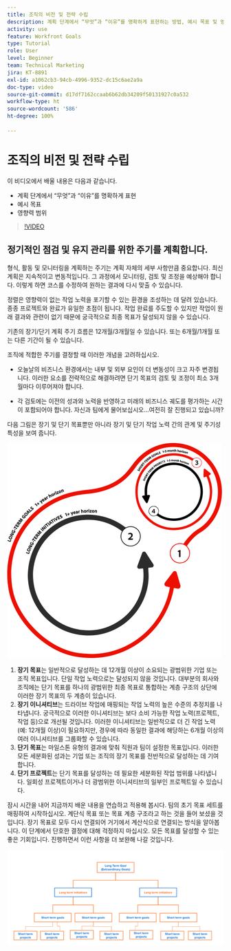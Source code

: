 ```yaml
---
title: 조직의 비전 및 전략 수립
description: 계획 단계에서 “무엇”과 “이유”를 명확하게 표현하는 방법, 예시 목표 및 영향력 범위에 대해 알아봅니다.
activity: use
feature: Workfront Goals
type: Tutorial
role: User
level: Beginner
team: Technical Marketing
jira: KT-8891
exl-id: a1062cb3-94cb-4996-9352-dc15c6ae2a9a
doc-type: video
source-git-commit: d17df7162ccaab6b62db34209f50131927c0a532
workflow-type: ht
source-wordcount: '586'
ht-degree: 100%

---
```


# 조직의 비전 및 전략 수립

이 비디오에서 배울 내용은 다음과 같습니다.

* 계획 단계에서 “무엇”과 “이유”를 명확하게 표현
* 예시 목표
* 영향력 범위

>[!VIDEO](https://video.tv.adobe.com/v/335185/?quality=12&learn=on&enablevpops)

## 정기적인 점검 및 유지 관리를 위한 주기를 계획합니다.

형식, 활동 및 모니터링을 계획하는 주기는 계획 자체의 세부 사항만큼 중요합니다. 최신 계획은 지속적이고 변동적입니다. 그 과정에서 모니터링, 검토 및 조정을 예상해야 합니다. 이렇게 하면 코스를 수정하여 원하는 결과에 다시 맞출 수 있습니다.

정렬은 영향력이 없는 작업 노력을 포기할 수 있는 환경을 조성하는 데 달려 있습니다. 종종 프로젝트와 완료가 유일한 초점이 됩니다. 작업 완료를 주도할 수 있지만 작업이 원래 결과와 관련이 없기 때문에 궁극적으로 최종 목표가 달성되지 않을 수 있습니다.

기존의 장기/단기 계획 주기 흐름은 12개월/3개월일 수 있습니다. 또는 6개월/1개월 또는 다른 기간이 될 수 있습니다.

조직에 적합한 주기를 결정할 때 이러한 개념을 고려하십시오.

* 오늘날의 비즈니스 환경에서는 내부 및 외부 요인이 더 변동성이 크고 자주 변경됩니다. 이러한 요소를 전략적으로 해결하려면 단기 목표의 검토 및 조정이 최소 3개월마다 이루어져야 합니다.

* 각 검토에는 이전의 성과와 노력을 반영하고 미래의 비즈니스 궤도를 평가하는 시간이 포함되어야 합니다. 자신과 팀에게 물어보십시오...여전히 잘 진행되고 있습니까?

다음 그림은 장기 및 단기 목표뿐만 아니라 장기 및 단기 작업 노력 간의 관계 및 주기성 특성을 보여 줍니다.

![전략적 실행 주기의 그래픽](assets/02-workfront-goals-strategic-execution-cycle.png)

1. **장기 목표**&#x200B;는 일반적으로 달성하는 데 12개월 이상이 소요되는 광범위한 기업 또는 조직 목표입니다. 단일 작업 노력으로는 달성되지 않을 것입니다. 대부분의 회사와 조직에는 단기 목표를 하나의 광범위한 최종 목표로 통합하는 계층 구조의 상단에 이러한 장기 목표의 두 계층이 있습니다.
1. **장기 이니셔티브**&#x200B;는 드라이브 작업에 매핑되는 작업 노력의 높은 수준의 추정치를 나타냅니다. 궁극적으로 이러한 이니셔티브는 보다 소비 가능한 작업 노력(프로젝트, 작업 등)으로 개선될 것입니다. 이러한 이니셔티브는 일반적으로 더 긴 작업 노력(예: 12개월 이상)이 필요하지만, 경우에 따라 동일한 결과에 해당하는 6개월 이상의 여러 이니셔티브를 그룹화할 수 있습니다.
1. **단기 목표**&#x200B;는 마일스톤 유형의 결과에 맞춰 직원과 팀이 설정한 목표입니다. 이러한 모든 세분화된 성과는 기업 또는 조직의 장기 목표를 전반적으로 달성하는 데 기여합니다.
1. **단기 프로젝트**&#x200B;는 단기 목표를 달성하는 데 필요한 세분화된 작업 범위를 나타냅니다. 일회성 프로젝트이거나 더 광범위한 이니셔티브의 일부인 프로젝트일 수 있습니다.

<!--
Your turn graphic
-->

잠시 시간을 내어 지금까지 배운 내용을 연습하고 적용해 봅시다. 팀의 초기 목표 세트를 매핑하여 시작하십시오. 계단식 목표 또는 목표 계층 구조라고 하는 것을 들어 보셨을 것입니다. 장기 목표로 모두 다시 연결되어 거기에서 계산식으로 연결되는 방식을 알아봅니다. 이 단계에서 단호한 결정에 대해 걱정하지 마십시오. 모든 목표를 달성할 수 있는 좋은 기회입니다. 진행하면서 이런 사항을 더 보완해 나갈 것입니다.

![단기 및 장기 목표를 매핑하는 그래픽](assets/03-workfront-goals-goal-mapping.png)
